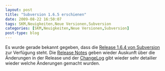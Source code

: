```yaml
---
layout: post
title: "Subversion 1.6.5 erschienen"
date: 2009-08-22 16:50:07
tags: SKM,Neuigkeiten,Neue Versionen,Subversion
categories: [SKM,Neuigkeiten,Neue Versionen,Subversion]
post-type: blog
---
```

Es wurde gerade bekannt gegeben, dass die <a href="http://subversion.tigris.org/servlets/NewsItemView?newsItemID=2309">Release 1.6.4 von Subversion</a> zur Verfügung steht. Die <a href="http://subversion.tigris.org/svn_1.6_releasenotes.html">Release Notes</a> geben wieder Auskunft über die Änderungen in der Release und der <a href="http://svn.collab.net/repos/svn/tags/1.6.5/CHANGES">ChangeLog</a> gibt wieder sehr detailier wieder welche Änderungen gemacht wurden.

